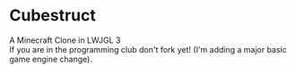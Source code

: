 # Cubestruct
A Minecraft Clone in LWJGL 3
<br>
If you are in the programming club don't fork yet! (I'm adding a major basic game engine change).
<br>
